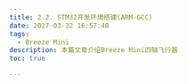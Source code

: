 ```yaml
---
title: 2.2. STM32开发环境搭建(ARM-GCC)
date: 2017-03-32 16:57:48
tags:
  - Breeze Mini
description: 本篇文章介绍Breeze Mini四轴飞行器
toc: true

---
```

